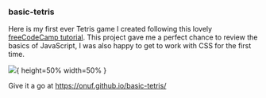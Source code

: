 ### basic-tetris
Here is my first ever Tetris game I created following this lovely [freeCodeCamp tutorial](https://youtu.be/rAUn1Lom6dw). This project gave me a perfect chance to review the basics of JavaScript, I was also happy to get to work with CSS for the first time.

![](https://user-images.githubusercontent.com/56073962/83443548-99a19b00-a452-11ea-8cb6-3c23f16f942c.png){ height=50% width=50% }

Give it a go at https://onuf.github.io/basic-tetris/
